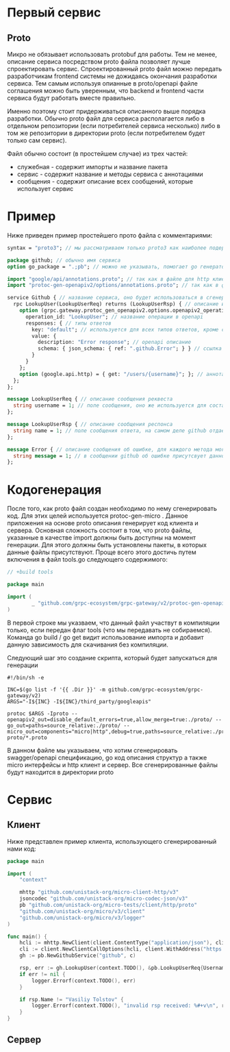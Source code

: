 # Первый сервис

## Proto

Микро не обязывает использовать protobuf для работы. Тем не менее, описание сервиса посредством proto файла позволяет лучше спроектировать сервис. Спроектированный proto файл можно передать разработчикам frontend системы не дожидаясь окончания разработки сервиса. Тем самым используя опианные в proto/openapi файле соглашения можно быть уверенным, что backend и frontend части сервиса будут работать вместе правильно.

Именно поэтому стоит придерживаться описанного выше порядка разработки. Обычно proto файл для сервиса располагается либо в отдельном репозитории (если потребителей сервиса несколько) либо в том же репозитории в директории proto (если потребителем будет только сам сервис).

Файл обычно состоит (в простейшем случае) из трех частей:
- служебная - содержит импорты и название пакета
- сервис - содержит название и методы сервиса с аннотациями
- сообщения - содержит описание всех сообщений, которые использует сервис

# Пример

Ниже приведен пример простейшего прото файла с комментариями:

```protobuf
syntax = "proto3"; // мы рассматриваем только proto3 как наиболее подерживаемый формат

package github; // обычно имя сервиса
option go_package = ".;pb"; // можно не указывать, помогает go генератору использовать верные имена пакетов

import "google/api/annotations.proto"; // так как в файле для http клиента и сервера присуствуют аннотации, требуется указать импорт
import "protoc-gen-openapiv2/options/annotations.proto"; // так как в файле для http клиента и сервера присуствуют аннотации, требуется указать импорт

service Github { // название сервиса, оно будет использоваться в сгенерированном коде, а также фигурировать в служебных структурах в виде имени Endpoint
  rpc LookupUser(LookupUserReq) returns (LookupUserRsp) { // описание имени метода, принимаемых и отправляемых типов сообщений
    option (grpc.gateway.protoc_gen_openapiv2.options.openapiv2_operation) = { // openapi аннотация
      operation_id: "LookupUser"; // название операции в openapi
      responses: { // типы ответов
        key: "default"; // используется для всех типов ответов, кроме стандартного, описанного в методе
        value: {
          description: "Error response"; // openapi описание
          schema: { json_schema: { ref: ".github.Error"; } } // ссылка на тип сообщения, состоит из имени пакета, которое мы указали в package и имени сообщения
        }
      }
    };
    option (google.api.http) = { get: "/users/{username}"; }; // аннотация, сообщаяющая о том, что для вызова метода требутеся сделать GET запрос на путь /users где username берется из структуры запроса и подставляется в путь, например /users/github_user . В случае методов POST/PATCH/PUT может присуствовать еще body:"*"; сообщающая, что все поля структуры запроса следует передать в теле реквеста.
  };
};

message LookupUserReq { // описание сообщения реквеста
  string username = 1; // поле сообщения, оно же используется для составления GET запроса
};

message LookupUserRsp { // описание сообщения респонса
  string name = 1; // поле сообщения ответа, на самом деле github отдает больше полей, приведено исключительно для примера
};

message Error { // описание сообщения об ошибке, для каждого метода могут быть свои ошибки
  string message = 1; // в сообщении github об ошибке присутсвует данное поле
};
```

# Кодогенерация

После того, как proto файл создан необходимо по нему сгенерировать код. Для этих целей используется protoc-gen-micro . Данное приложения на основе proto описания генерирует код клиента и сервера. Основная сложность состоит в том, что proto файлы, указанные в качестве import должны быть доступны на момент генерации. Для этого должны быть установлены пакеты, в которых данные файлы присутствуют. Проще всего этого достичь путем включения в файл tools.go следующего содержимого:

```go
// +build tools

package main

import (
        _ "github.com/grpc-ecosystem/grpc-gateway/v2/protoc-gen-openapiv2"
)
```

В первой строке мы указваем, что данный файл участвут в компиляции только, если передан флаг tools (что мы передавать не собираемся). Команда go build / go get видит использование импорта и добавит данную зависимость для скачивания без компиляции.

Следующий шаг это создание скрипта, который будет запускаться для генерации

```shell
#!/bin/sh -e

INC=$(go list -f '{{ .Dir }}' -m github.com/grpc-ecosystem/grpc-gateway/v2)
ARGS="-I${INC} -I${INC}/third_party/googleapis"

protoc $ARGS -Iproto --openapiv2_out=disable_default_errors=true,allow_merge=true:./proto/ --go_out=paths=source_relative:./proto/ --micro_out=components="micro|http",debug=true,paths=source_relative:./proto/ proto/*.proto
```

В данном файле мы указываем, что хотим сгенерировать swagger/openapi спецификацию, go код описания структур а также micro интерфейсы и http клиент и сервер. Все сгенерированные файлы будут находится в директории proto

# Сервис

## Клиент

Ниже представлен пример клиента, использующего сгенерированный нами код:

```go
package main

import (
	"context"

	mhttp "github.com/unistack-org/micro-client-http/v3"
	jsoncodec "github.com/unistack-org/micro-codec-json/v3"
	pb "github.com/unistack-org/micro-tests/client/http/proto"
	"github.com/unistack-org/micro/v3/client"
	"github.com/unistack-org/micro/v3/logger"
)

func main() {
	hcli := mhttp.NewClient(client.ContentType("application/json"), client.Codec("application/json", jsoncodec.NewCodec()))
	cli := client.NewClientCallOptions(hcli, client.WithAddress("https://api.github.com"))
	gh := pb.NewGithubService("github", c)

	rsp, err := gh.LookupUser(context.TODO(), &pb.LookupUserReq{Username: "vtolstov"})
	if err != nil {
		logger.Errorf(context.TODO(), err)
	}

	if rsp.Name != "Vasiliy Tolstov" {
		logger.Errorf(context.TODO(), "invalid rsp received: %#+v\n", rsp)
	}
}
```

## Сервер

```go

```

